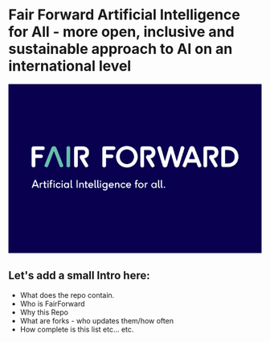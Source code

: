 # Fair Forward Artificial Intelligence for All - more open, inclusive and sustainable approach to AI on an international level

![fair forward logo](https://github.com/Fair-Forward/.github/blob/main/images/fair_forward_logo.jpeg)
## Let's add a small Intro here:
* What does the repo contain.
* Who is FairForward
* Why this Repo
* What are forks - who updates them/how often
* How complete is this list etc... etc.
